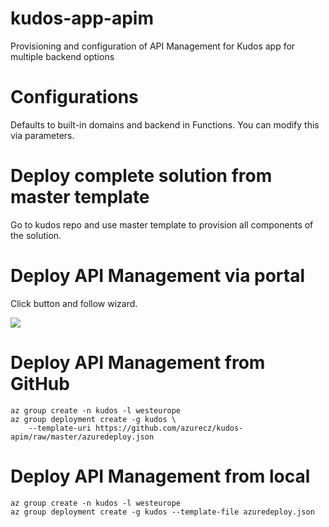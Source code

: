 # kudos-app-apim
Provisioning and configuration of API Management for Kudos app for multiple backend options

# Configurations
Defaults to built-in domains and backend in Functions. You can modify this via parameters.

# Deploy complete solution from master template
Go to kudos repo and use master template to provision all components of the solution.

# Deploy API Management via portal
Click button and follow wizard.

<a href="https://portal.azure.com/#create/Microsoft.Template/uri/https%3A%2F%2Fgithub.com%2Fazurecz%2Fkudos-app%2Fraw%2Fmaster%2Fazuredeploy.json" target="_blank">
    <img src="http://azuredeploy.net/deploybutton.png"/>
</a>

# Deploy API Management from GitHub
```
az group create -n kudos -l westeurope
az group deployment create -g kudos \
    --template-uri https://github.com/azurecz/kudos-apim/raw/master/azuredeploy.json
```

# Deploy API Management from local
```
az group create -n kudos -l westeurope
az group deployment create -g kudos --template-file azuredeploy.json
```